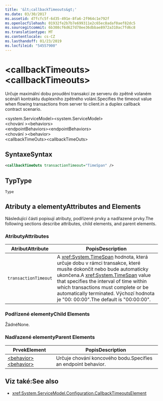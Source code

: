 ```yaml
---
title: '&lt;callbackTimeouts&gt;'
ms.date: 03/30/2017
ms.assetid: d7fcfc5f-6d35-491e-8fa6-2f964c1e792f
ms.openlocfilehash: 01932fe2b7b7e699311e2c65ec8adaf0aef82dc5
ms.sourcegitcommit: 6b308cf6d627d78ee36dbbae8972a310ac7fd6c8
ms.translationtype: MT
ms.contentlocale: cs-CZ
ms.lasthandoff: 01/23/2019
ms.locfileid: "54557900"
---
```

# <a name="ltcallbacktimeoutsgt"></a><span data-ttu-id="4cd0e-102">&lt;callbackTimeouts&gt;</span><span class="sxs-lookup"><span data-stu-id="4cd0e-102">&lt;callbackTimeouts&gt;</span></span>
<span data-ttu-id="4cd0e-103">Určuje maximální dobu proudění transakcí ze serveru do zpětně volaném scénáři kontraktu duplexního zpětného volání.</span><span class="sxs-lookup"><span data-stu-id="4cd0e-103">Specifies the timeout value when flowing transactions from server to client.in a duplex callback contract scenario.</span></span>  
  
 <span data-ttu-id="4cd0e-104">\<system.ServiceModel></span><span class="sxs-lookup"><span data-stu-id="4cd0e-104">\<system.ServiceModel></span></span>  
<span data-ttu-id="4cd0e-105">\<chování ></span><span class="sxs-lookup"><span data-stu-id="4cd0e-105">\<behaviors></span></span>  
<span data-ttu-id="4cd0e-106">\<endpointBehaviors></span><span class="sxs-lookup"><span data-stu-id="4cd0e-106">\<endpointBehaviors></span></span>  
<span data-ttu-id="4cd0e-107">\<chování ></span><span class="sxs-lookup"><span data-stu-id="4cd0e-107">\<behavior></span></span>  
<span data-ttu-id="4cd0e-108">\<callbackTimeOuts></span><span class="sxs-lookup"><span data-stu-id="4cd0e-108">\<callbackTimeOuts></span></span>  
  
## <a name="syntax"></a><span data-ttu-id="4cd0e-109">Syntaxe</span><span class="sxs-lookup"><span data-stu-id="4cd0e-109">Syntax</span></span>  
  
```xml  
<callbackTimeOuts transactionTimeout="TimeSpan" />
```  
  
## <a name="type"></a><span data-ttu-id="4cd0e-110">Typ</span><span class="sxs-lookup"><span data-stu-id="4cd0e-110">Type</span></span>  
 `Type`  
  
## <a name="attributes-and-elements"></a><span data-ttu-id="4cd0e-111">Atributy a elementy</span><span class="sxs-lookup"><span data-stu-id="4cd0e-111">Attributes and Elements</span></span>  
 <span data-ttu-id="4cd0e-112">Následující části popisují atributy, podřízené prvky a nadřazené prvky.</span><span class="sxs-lookup"><span data-stu-id="4cd0e-112">The following sections describe attributes, child elements, and parent elements.</span></span>  
  
### <a name="attributes"></a><span data-ttu-id="4cd0e-113">Atributy</span><span class="sxs-lookup"><span data-stu-id="4cd0e-113">Attributes</span></span>  
  
|<span data-ttu-id="4cd0e-114">Atribut</span><span class="sxs-lookup"><span data-stu-id="4cd0e-114">Attribute</span></span>|<span data-ttu-id="4cd0e-115">Popis</span><span class="sxs-lookup"><span data-stu-id="4cd0e-115">Description</span></span>|  
|---------------|-----------------|  
|`transactionTimeout`|<span data-ttu-id="4cd0e-116">A <xref:System.TimeSpan> hodnota, která určuje dobu v rámci transakce, které musíte dokončit nebo bude automaticky ukončena.</span><span class="sxs-lookup"><span data-stu-id="4cd0e-116">A <xref:System.TimeSpan> value that specifies the interval of time within which transactions must complete or be automatically terminated.</span></span> <span data-ttu-id="4cd0e-117">Výchozí hodnota je "00: 00:00".</span><span class="sxs-lookup"><span data-stu-id="4cd0e-117">The default is "00:00:00".</span></span>|  
  
### <a name="child-elements"></a><span data-ttu-id="4cd0e-118">Podřízené elementy</span><span class="sxs-lookup"><span data-stu-id="4cd0e-118">Child Elements</span></span>  
 <span data-ttu-id="4cd0e-119">Žádné</span><span class="sxs-lookup"><span data-stu-id="4cd0e-119">None.</span></span>  
  
### <a name="parent-elements"></a><span data-ttu-id="4cd0e-120">Nadřazené elementy</span><span class="sxs-lookup"><span data-stu-id="4cd0e-120">Parent Elements</span></span>  
  
|<span data-ttu-id="4cd0e-121">Prvek</span><span class="sxs-lookup"><span data-stu-id="4cd0e-121">Element</span></span>|<span data-ttu-id="4cd0e-122">Popis</span><span class="sxs-lookup"><span data-stu-id="4cd0e-122">Description</span></span>|  
|-------------|-----------------|  
|[<span data-ttu-id="4cd0e-123">\<behavior></span><span class="sxs-lookup"><span data-stu-id="4cd0e-123">\<behavior></span></span>](../../../../../docs/framework/configure-apps/file-schema/wcf/behavior-of-endpointbehaviors.md)|<span data-ttu-id="4cd0e-124">Určuje chování koncového bodu.</span><span class="sxs-lookup"><span data-stu-id="4cd0e-124">Specifies an endpoint behavior.</span></span>|  
  
## <a name="see-also"></a><span data-ttu-id="4cd0e-125">Viz také:</span><span class="sxs-lookup"><span data-stu-id="4cd0e-125">See also</span></span>
- <xref:System.ServiceModel.Configuration.CallbackTimeoutsElement>
